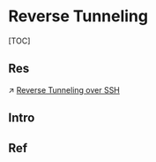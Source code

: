 # Reverse Tunneling

[TOC]



## Res
↗ [Reverse Tunneling over SSH](../../🏇%20Network%20Security%20Basics%20&%20Protocols/📱%20Application%20Layer%20Security/SSH/Reverse%20Tunneling%20over%20SSH.md)



## Intro


## Ref
[How to access a Linux server behind NAT via reverse SSH tunnel]: https://www.xmodulo.com/access-linux-server-behind-nat-reverse-ssh-tunnel.html

[Using ssh reverse tunnel as gateway to reach machine under NAT]: https://unix.stackexchange.com/questions/741072/using-ssh-reverse-tunnel-as-gateway-to-reach-machine-under-nat

[What is Reverse SSH Tunneling and how does it work?]: https://mender.io/blog/what-is-reverse-ssh-tunneling